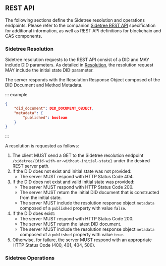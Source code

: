 ## REST API

The following sections define the Sidetree resolution and operations endpoints. Please refer to the companion [Sidetree REST API](https://identity.foundation/sidetree/docs/swagger/) specification for additional information, as well as REST API definitions for blockchain and CAS components.

### Sidetree Resolution

Sidetree resolution requests to the REST API consist of a DID and MAY include DID parameters.
As detailed in [Resolution](#resolution), the resolution request MAY include the initial state DID parameter.

The server responds with the Resolution Response Object composed of the DID Document and Method Metadata.

::: example
```json
{
    "did_document": DID_DOCUMENT_OBJECT,
    "metadata": {
        "published": boolean
    }
}
```
:::

A resolution is requested as follows:

1. The client MUST send a GET to the Sidetree resolution endpoint `/sidetree/{did-with-or-without-initial-state}` under the desired REST server path.
2. If the DID does not exist and initial state was not provided:
   - The server MUST respond with HTTP Status Code 404.
3. If the DID does not exist and valid initial state was provided:
   - The server MUST respond with HTTP Status Code 200.
   - The server MUST return the initial DID document that is constructed from the initial state.
   - The server MUST include the resolution response object `metadata` composed of a `published` property with value `false`.
4. If the DID does exist:
   - The server MUST respond with HTTP Status Code 200.
   - The server MUST return the latest DID document.
   - The server MUST include the resolution response object `metadata` composed of a `published` property with value `true`.
5. Otherwise, for failure, the server MUST respond with an appropriate HTTP Status Code (400, 401, 404, 500).

### Sidetree Operations
